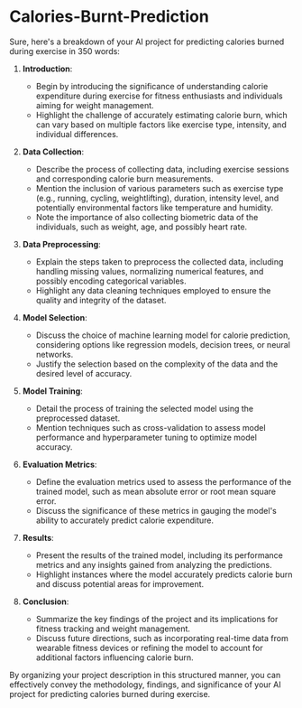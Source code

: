 # Calories-Burnt-Prediction
Sure, here's a breakdown of your AI project for predicting calories burned during exercise in 350 words:

1. **Introduction**:
   - Begin by introducing the significance of understanding calorie expenditure during exercise for fitness enthusiasts and individuals aiming for weight management.
   - Highlight the challenge of accurately estimating calorie burn, which can vary based on multiple factors like exercise type, intensity, and individual differences.

2. **Data Collection**:
   - Describe the process of collecting data, including exercise sessions and corresponding calorie burn measurements.
   - Mention the inclusion of various parameters such as exercise type (e.g., running, cycling, weightlifting), duration, intensity level, and potentially environmental factors like temperature and humidity.
   - Note the importance of also collecting biometric data of the individuals, such as weight, age, and possibly heart rate.

3. **Data Preprocessing**:
   - Explain the steps taken to preprocess the collected data, including handling missing values, normalizing numerical features, and possibly encoding categorical variables.
   - Highlight any data cleaning techniques employed to ensure the quality and integrity of the dataset.

4. **Model Selection**:
   - Discuss the choice of machine learning model for calorie prediction, considering options like regression models, decision trees, or neural networks.
   - Justify the selection based on the complexity of the data and the desired level of accuracy.

5. **Model Training**:
   - Detail the process of training the selected model using the preprocessed dataset.
   - Mention techniques such as cross-validation to assess model performance and hyperparameter tuning to optimize model accuracy.

6. **Evaluation Metrics**:
   - Define the evaluation metrics used to assess the performance of the trained model, such as mean absolute error or root mean square error.
   - Discuss the significance of these metrics in gauging the model's ability to accurately predict calorie expenditure.

7. **Results**:
   - Present the results of the trained model, including its performance metrics and any insights gained from analyzing the predictions.
   - Highlight instances where the model accurately predicts calorie burn and discuss potential areas for improvement.

8. **Conclusion**:
   - Summarize the key findings of the project and its implications for fitness tracking and weight management.
   - Discuss future directions, such as incorporating real-time data from wearable fitness devices or refining the model to account for additional factors influencing calorie burn.

By organizing your project description in this structured manner, you can effectively convey the methodology, findings, and significance of your AI project for predicting calories burned during exercise.
